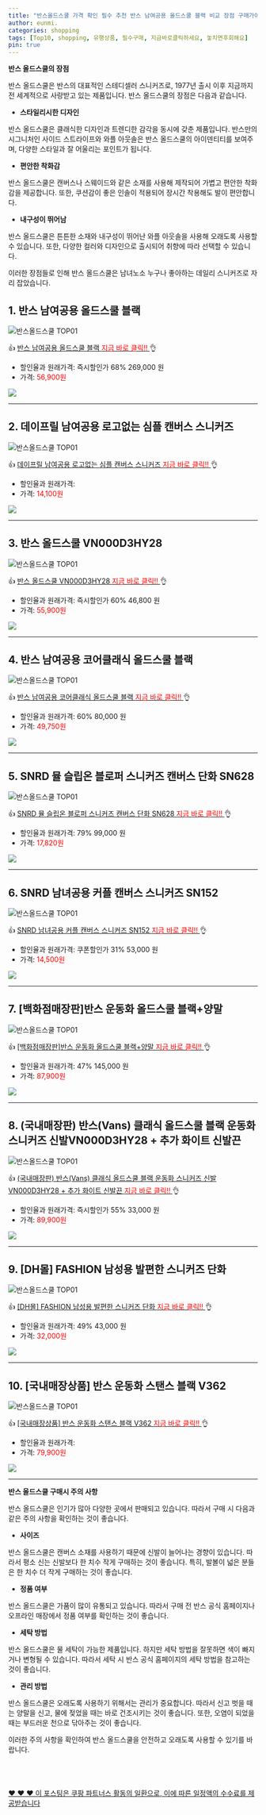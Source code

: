 ```yaml
---
title: "반스올드스쿨 가격 확인 필수 추천 반스 남여공용 올드스쿨 블랙 비교 장점 구매가이드"
author: eunmi.
categories: shopping
tags: [Top10, shopping, 유행상품, 필수구매, 지금바로클릭하세요, 놓치면후회해요]
pin: true
---
```

**반스 올드스쿨의 장점**

반스 올드스쿨은 반스의 대표적인 스테디셀러 스니커즈로, 1977년 출시 이후 지금까지 전 세계적으로 사랑받고 있는 제품입니다. 반스 올드스쿨의 장점은 다음과 같습니다.

* **스타일리시한 디자인**

반스 올드스쿨은 클래식한 디자인과 트렌디한 감각을 동시에 갖춘 제품입니다. 반스만의 시그니처인 사이드 스트라이프와 와플 아웃솔은 반스 올드스쿨의 아이덴티티를 보여주며, 다양한 스타일과 잘 어울리는 포인트가 됩니다.

* **편안한 착화감**

반스 올드스쿨은 캔버스나 스웨이드와 같은 소재를 사용해 제작되어 가볍고 편안한 착화감을 제공합니다. 또한, 쿠션감이 좋은 인솔이 적용되어 장시간 착용해도 발이 편안합니다.

* **내구성이 뛰어남**

반스 올드스쿨은 튼튼한 소재와 내구성이 뛰어난 와플 아웃솔을 사용해 오래도록 사용할 수 있습니다. 또한, 다양한 컬러와 디자인으로 출시되어 취향에 따라 선택할 수 있습니다.

이러한 장점들로 인해 반스 올드스쿨은 남녀노소 누구나 좋아하는 데일리 스니커즈로 자리 잡았습니다.

   

## 1. 반스 남여공용 올드스쿨 블랙

![반스올드스쿨 TOP01](https://thumbnail7.coupangcdn.com/thumbnails/remote/230x230ex/image/vendor_inventory/94cf/0fa172400e0e6defb0a01ad8bd73daa1c7b12127d8c561ecf56eb1464bae.jpg)


👍 [반스 남여공용 올드스쿨 블랙 <font color=red> 지금 바로 클릭!! </font> ](https://link.coupang.com/re/AFFSDP?lptag=AF3617701&subid=GithubCoopas&pageKey=7538704561&traceid=V0-153&itemId=19812284255&vendorItemId=86848487165) 👌 


- 할인율과 원래가격: 즉시할인가 68%  269,000   원
- 가격: <span style='color:red'>56,900원</span>

[![](/discount_price.png)](https://link.coupang.com/re/AFFSDP?lptag=AF3617701&subid=GithubCoopas&pageKey=7538704561&traceid=V0-153&itemId=19812284255&vendorItemId=86848487165)

---


   

## 2. 데이프릴 남여공용 로고없는 심플 캔버스 스니커즈

![반스올드스쿨 TOP01](https://thumbnail8.coupangcdn.com/thumbnails/remote/230x230ex/image/vendor_inventory/4e9e/8d0457c9b34f9ac4c41b1389f95e02dae690a81dd9b03b94b3348645ab1e.jpg)


👍 [데이프릴 남여공용 로고없는 심플 캔버스 스니커즈 <font color=red> 지금 바로 클릭!! </font> ](https://link.coupang.com/re/AFFSDP?lptag=AF3617701&subid=GithubCoopas&pageKey=7005273799&traceid=V0-153&itemId=17193603699&vendorItemId=84365708416) 👌 


- 할인율과 원래가격: 
- 가격: <span style='color:red'>14,100원</span>

[![](/discount_price.png)](https://link.coupang.com/re/AFFSDP?lptag=AF3617701&subid=GithubCoopas&pageKey=7005273799&traceid=V0-153&itemId=17193603699&vendorItemId=84365708416)

---


   

## 3. 반스 올드스쿨 VN000D3HY28

![반스올드스쿨 TOP01](https://thumbnail6.coupangcdn.com/thumbnails/remote/230x230ex/image/vendor_inventory/90e1/1bf23db4ed1c3af56bd559fdebe5d3011ce6b996a4c982fa69dcf2c40b67.JPG)


👍 [반스 올드스쿨 VN000D3HY28 <font color=red> 지금 바로 클릭!! </font> ](https://link.coupang.com/re/AFFSDP?lptag=AF3617701&subid=GithubCoopas&pageKey=7657571080&traceid=V0-153&itemId=20391995155&vendorItemId=87425961437) 👌 


- 할인율과 원래가격: 즉시할인가 60%  46,800   원
- 가격: <span style='color:red'>55,900원</span>

[![](/discount_price.png)](https://link.coupang.com/re/AFFSDP?lptag=AF3617701&subid=GithubCoopas&pageKey=7657571080&traceid=V0-153&itemId=20391995155&vendorItemId=87425961437)

---


   

## 4. 반스 남여공용 코어클래식 올드스쿨 블랙

![반스올드스쿨 TOP01](https://thumbnail10.coupangcdn.com/thumbnails/remote/230x230ex/image/vendor_inventory/0556/931ce8243802abc3df0831ec7637e047be55707cf616b13a737f68603072.jpg)


👍 [반스 남여공용 코어클래식 올드스쿨 블랙 <font color=red> 지금 바로 클릭!! </font> ](https://link.coupang.com/re/AFFSDP?lptag=AF3617701&subid=GithubCoopas&pageKey=7655242598&traceid=V0-153&itemId=20379587616&vendorItemId=87462935749) 👌 


- 할인율과 원래가격: 60%  80,000   원
- 가격: <span style='color:red'>49,750원</span>

[![](/discount_price.png)](https://link.coupang.com/re/AFFSDP?lptag=AF3617701&subid=GithubCoopas&pageKey=7655242598&traceid=V0-153&itemId=20379587616&vendorItemId=87462935749)

---


   

## 5. SNRD 뮬 슬립온 블로퍼 스니커즈 캔버스 단화 SN628

![반스올드스쿨 TOP01](https://thumbnail6.coupangcdn.com/thumbnails/remote/230x230ex/image/retail/images/3573098258126522-368a13ae-b6d2-4432-9389-d87925cc09cf.jpg)


👍 [SNRD 뮬 슬립온 블로퍼 스니커즈 캔버스 단화 SN628 <font color=red> 지금 바로 클릭!! </font> ](https://link.coupang.com/re/AFFSDP?lptag=AF3617701&subid=GithubCoopas&pageKey=7424802363&traceid=V0-153&itemId=19270511256&vendorItemId=86385721182) 👌 


- 할인율과 원래가격: 79%  99,000   원
- 가격: <span style='color:red'>17,820원</span>

[![](/discount_price.png)](https://link.coupang.com/re/AFFSDP?lptag=AF3617701&subid=GithubCoopas&pageKey=7424802363&traceid=V0-153&itemId=19270511256&vendorItemId=86385721182)

---


   

## 6. SNRD 남녀공용 커플 캔버스 스니커즈 SN152

![반스올드스쿨 TOP01](https://thumbnail7.coupangcdn.com/thumbnails/remote/230x230ex/image/retail/images/4455479171634103-cc121295-671b-4ed4-bf80-b04034753067.jpg)


👍 [SNRD 남녀공용 커플 캔버스 스니커즈 SN152 <font color=red> 지금 바로 클릭!! </font> ](https://link.coupang.com/re/AFFSDP?lptag=AF3617701&subid=GithubCoopas&pageKey=305778611&traceid=V0-153&itemId=963896150&vendorItemId=3855915729) 👌 


- 할인율과 원래가격: 쿠폰할인가 31%  53,000   원
- 가격: <span style='color:red'>14,500원</span>

[![](/discount_price.png)](https://link.coupang.com/re/AFFSDP?lptag=AF3617701&subid=GithubCoopas&pageKey=305778611&traceid=V0-153&itemId=963896150&vendorItemId=3855915729)

---


   

## 7. [백화점매장판]반스 운동화 올드스쿨 블랙+양말

![반스올드스쿨 TOP01](https://thumbnail6.coupangcdn.com/thumbnails/remote/230x230ex/image/vendor_inventory/2e75/cb0f25e27d65f5f4529526b7cebc620b3aeba2cfea5ad8ceb9c8ed423cd5.jpg)


👍 [[백화점매장판]반스 운동화 올드스쿨 블랙+양말 <font color=red> 지금 바로 클릭!! </font> ](https://link.coupang.com/re/AFFSDP?lptag=AF3617701&subid=GithubCoopas&pageKey=7701811849&traceid=V0-153&itemId=20622930373&vendorItemId=87697111533) 👌 


- 할인율과 원래가격: 47%  145,000   원
- 가격: <span style='color:red'>87,900원</span>

[![](/discount_price.png)](https://link.coupang.com/re/AFFSDP?lptag=AF3617701&subid=GithubCoopas&pageKey=7701811849&traceid=V0-153&itemId=20622930373&vendorItemId=87697111533)

---


   

## 8. (국내매장판) 반스(Vans) 클래식 올드스쿨 블랙 운동화 스니커즈 신발VN000D3HY28 + 추가 화이트 신발끈

![반스올드스쿨 TOP01](https://thumbnail7.coupangcdn.com/thumbnails/remote/230x230ex/image/vendor_inventory/e155/eb1f30edbe2ed2ffa1c8126397c916a1229dc21eac67396825fd12d0de20.jpg)


👍 [(국내매장판) 반스(Vans) 클래식 올드스쿨 블랙 운동화 스니커즈 신발VN000D3HY28 + 추가 화이트 신발끈 <font color=red> 지금 바로 클릭!! </font> ](https://link.coupang.com/re/AFFSDP?lptag=AF3617701&subid=GithubCoopas&pageKey=7597424633&traceid=V0-153&itemId=20089641735&vendorItemId=86248563832) 👌 


- 할인율과 원래가격: 즉시할인가 55%  33,000   원
- 가격: <span style='color:red'>89,900원</span>

[![](/discount_price.png)](https://link.coupang.com/re/AFFSDP?lptag=AF3617701&subid=GithubCoopas&pageKey=7597424633&traceid=V0-153&itemId=20089641735&vendorItemId=86248563832)

---


   

## 9. [DH몰] FASHION 남성용 발편한 스니커즈 단화

![반스올드스쿨 TOP01](https://thumbnail8.coupangcdn.com/thumbnails/remote/230x230ex/image/vendor_inventory/9f4b/520c901a91155d0d8ffa6cad951cd58e4380d21d6acb5d57007367de277c.jpg)


👍 [[DH몰] FASHION 남성용 발편한 스니커즈 단화 <font color=red> 지금 바로 클릭!! </font> ](https://link.coupang.com/re/AFFSDP?lptag=AF3617701&subid=GithubCoopas&pageKey=6424607172&traceid=V0-153&itemId=13838433536&vendorItemId=82815065805) 👌 


- 할인율과 원래가격: 49%  43,000   원
- 가격: <span style='color:red'>32,000원</span>

[![](/discount_price.png)](https://link.coupang.com/re/AFFSDP?lptag=AF3617701&subid=GithubCoopas&pageKey=6424607172&traceid=V0-153&itemId=13838433536&vendorItemId=82815065805)

---


   

## 10. [국내매장상품] 반스 운동화 스탠스 블랙 V362

![반스올드스쿨 TOP01](https://thumbnail6.coupangcdn.com/thumbnails/remote/230x230ex/image/vendor_inventory/992a/0e9e221bc1f18c6923d1b7219f53cee484134854006c02eefe97bf06b210.jpg)


👍 [[국내매장상품] 반스 운동화 스탠스 블랙 V362 <font color=red> 지금 바로 클릭!! </font> ](https://link.coupang.com/re/AFFSDP?lptag=AF3617701&subid=GithubCoopas&pageKey=7534065910&traceid=V0-153&itemId=19789563287&vendorItemId=86892213248) 👌 


- 할인율과 원래가격: 
- 가격: <span style='color:red'>79,900원</span>

[![](/discount_price.png)](https://link.coupang.com/re/AFFSDP?lptag=AF3617701&subid=GithubCoopas&pageKey=7534065910&traceid=V0-153&itemId=19789563287&vendorItemId=86892213248)

---
**반스 올드스쿨 구매시 주의 사항**

반스 올드스쿨은 인기가 많아 다양한 곳에서 판매되고 있습니다. 따라서 구매 시 다음과 같은 주의 사항을 확인하는 것이 좋습니다.

* **사이즈**

반스 올드스쿨은 캔버스 소재를 사용하기 때문에 신발이 늘어나는 경향이 있습니다. 따라서 평소 신는 신발보다 한 치수 작게 구매하는 것이 좋습니다. 특히, 발볼이 넓은 분들은 한 치수 더 작게 구매하는 것이 좋습니다.

* **정품 여부**

반스 올드스쿨은 가품이 많이 유통되고 있습니다. 따라서 구매 전 반스 공식 홈페이지나 오프라인 매장에서 정품 여부를 확인하는 것이 좋습니다.

* **세탁 방법**

반스 올드스쿨은 물 세탁이 가능한 제품입니다. 하지만 세탁 방법을 잘못하면 색이 빠지거나 변형될 수 있습니다. 따라서 세탁 시 반스 공식 홈페이지의 세탁 방법을 참고하는 것이 좋습니다.

* **관리 방법**

반스 올드스쿨은 오래도록 사용하기 위해서는 관리가 중요합니다. 따라서 신고 벗을 때는 양말을 신고, 물에 젖었을 때는 바로 건조시키는 것이 좋습니다. 또한, 오염이 되었을 때는 부드러운 천으로 닦아주는 것이 좋습니다.

이러한 주의 사항을 확인하여 반스 올드스쿨을 안전하고 오래도록 사용할 수 있기를 바랍니다.<br><br><br><br><br> [ ❤ ❤ ❤ 이 포스팅은 쿠팡 파트너스 활동의 일환으로, 이에 따른 일정액의 수수료를 제공받습니다](https://link.coupang.com/a/bcEFyh)